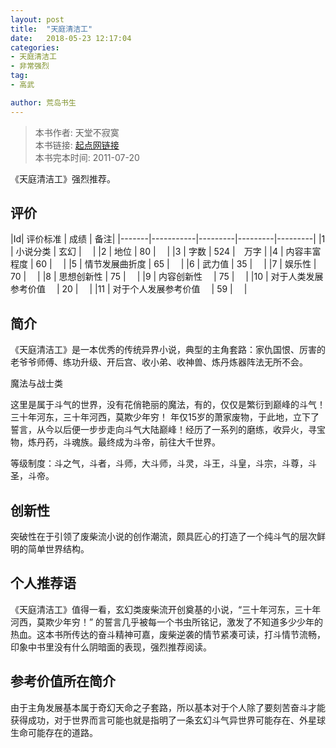 ```yaml
---
layout: post
title:  "天庭清洁工"
date:   2018-05-23 12:17:04
categories:
- 天庭清洁工
- 非常强烈
tag:
- 高武

author: 荒岛书生
---
```


> 本书作者:  天堂不寂寞  
> 本书链接:  [起点网链接](https://book.qidian.com/info/1209977)  
> 本书完本时间: 2011-07-20

《天庭清洁工》强烈推荐。
<!---more--->


## 评价

|Id| 评价标准   |  成绩 | 备注|
|-------|-----------|---------|---------|---------|
|1 | 小说分类        | 玄幻  |　 |
|2 | 地位            | 80  |　 |
|3 | 字数            | 524  |　万字 |
|4 | 内容丰富程度     | 60  |　 |
|5 | 情节发展曲折度    | 65  |　 |
|6 | 武力值          | 35  |　 |
|7 | 娱乐性           | 70  |　 |
|8 | 思想创新性       | 75  |　 |
|9 | 内容创新性　      | 75  |　 |
|10 | 对于人类发展参考价值　        | 20  |　 |
|11 | 对于个人发展参考价值　        | 59  |　 |

## 简介
《天庭清洁工》是一本优秀的传统异界小说，典型的主角套路：家仇国恨、厉害的老爷爷师傅、练功升级、开后宫、收小弟、收神兽、炼丹炼器阵法无所不会。




魔法与战士类

这里是属于斗气的世界，没有花俏艳丽的魔法，有的，仅仅是繁衍到巅峰的斗气！三十年河东，三十年河西，莫欺少年穷！ 年仅15岁的萧家废物，于此地，立下了誓言，从今以后便一步步走向斗气大陆巅峰！经历了一系列的磨练，收异火，寻宝物，炼丹药，斗魂族。最终成为斗帝，前往大千世界。

等级制度：斗之气，斗者，斗师，大斗师，斗灵，斗王，斗皇，斗宗，斗尊，斗圣，斗帝。

## 创新性
突破性在于引领了废柴流小说的创作潮流，颇具匠心的打造了一个纯斗气的层次鲜明的简单世界结构。

## 个人推荐语
《天庭清洁工》值得一看，玄幻类废柴流开创奠基的小说，“三十年河东，三十年河西，莫欺少年穷！” 的誓言几乎被每一个书虫所铭记，激发了不知道多少少年的热血。这本书所传达的奋斗精神可嘉，废柴逆袭的情节紧凑可读，打斗情节流畅，印象中书里没有什么阴暗面的表现，强烈推荐阅读。

## 参考价值所在简介
由于主角发展基本属于奇幻天命之子套路，所以基本对于个人除了要刻苦奋斗才能获得成功，对于世界而言可能也就是指明了一条玄幻斗气异世界可能存在、外星球生命可能存在的道路。
